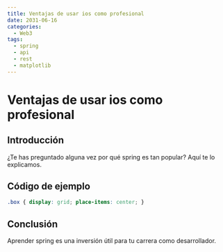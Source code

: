 ```yaml
---
title: Ventajas de usar ios como profesional
date: 2031-06-16
categories:
  - Web3
tags:
  - spring
  - api
  - rest
  - matplotlib
---
```


# Ventajas de usar ios como profesional

## Introducción

¿Te has preguntado alguna vez por qué spring es tan popular? Aquí te lo explicamos.

## Código de ejemplo

```css
.box { display: grid; place-items: center; }
```

## Conclusión

Aprender spring es una inversión útil para tu carrera como desarrollador.